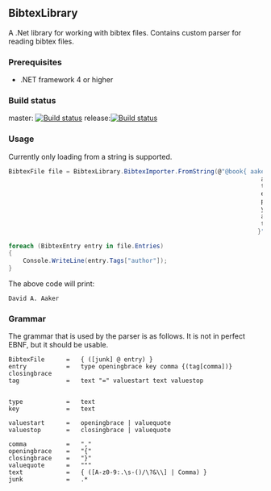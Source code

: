 ## BibtexLibrary
A .Net library for working with bibtex files. Contains custom parser for reading bibtex files.

### Prerequisites

- .NET framework 4 or higher

### Build status

master: [![Build status](https://ci.appveyor.com/api/projects/status/25texnbx5r6g4wi1/branch/master?svg=true)](https://ci.appveyor.com/project/MaikelH/bibtexlibrary/branch/master)
release:[![Build status](https://ci.appveyor.com/api/projects/status/3elfat52waky5yah/branch/release?svg=true)](https://ci.appveyor.com/project/MaikelH/bibtexlibrary-flgmq/branch/release)


### Usage

Currently only loading from a string is supported.

```C#
BibtexFile file = BibtexLibrary.BibtexImporter.FromString(@"@book{ aaker:1981a,
                                                                      author = {David A. Aaker},
                                                                      title = {Multivariate Analysis in Marketing},
                                                                      edition = {2},
                                                                      publisher = {The Scientific Press},
                                                                      year = {1981},
                                                                      address = {Palo Alto},
                                                                      topic = {multivariate-statistics;market-research;}
                                                                     }");

foreach (BibtexEntry entry in file.Entries)
{
    Console.WriteLine(entry.Tags["author"]);
}
```

The above code will print:
```
David A. Aaker
```


### Grammar

The grammar that is used by the parser is as follows. It is not in perfect EBNF, but it should be usable.

```
BibtexFile 		= 	{ ([junk] @ entry) }
entry 			=	type openingbrace key comma {(tag[comma])} closingbrace 
tag				= 	text "=" valuestart text valuestop


type			=	text
key				= 	text

valuestart      =   openingbrace | valuequote
valuestop       =   closingbrace | valuequote

comma 			=	","
openingbrace	=	"{"
closingbrace	=	"}"
valuequote      =   """
text			= 	{ ([A-z0-9:.\s-()/\?&\\] | Comma) }
junk			=   .*
```
